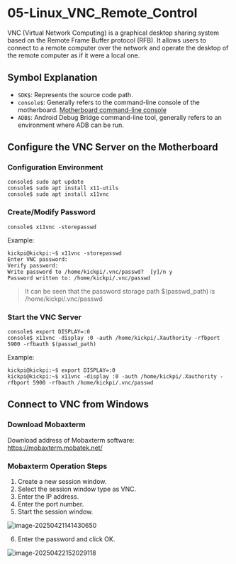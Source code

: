 # 05-Linux_VNC_Remote_Control

VNC (Virtual Network Computing) is a graphical desktop sharing system based on the Remote Frame Buffer protocol (RFB). It allows users to connect to a remote computer over the network and operate the desktop of the remote computer as if it were a local one.

## Symbol Explanation

* `SDK$`: Represents the source code path.
* `console$`: Generally refers to the command-line console of the motherboard. [Motherboard command-line console](#console_readme)
* `ADB$`: Android Debug Bridge command-line tool, generally refers to an environment where ADB can be run.

## Configure the VNC Server on the Motherboard

### Configuration Environment

```
console$ sudo apt update
console$ sudo apt install x11-utils
console$ sudo apt install x11vnc
```

### Create/Modify Password

```
console$ x11vnc -storepasswd
```

Example:

```
kickpi@kickpi:~$ x11vnc -storepasswd
Enter VNC password: 
Verify password:    
Write password to /home/kickpi/.vnc/passwd?  [y]/n y
Password written to: /home/kickpi/.vnc/passwd
```

> It can be seen that the password storage path $(passwd_path) is /home/kickpi/.vnc/passwd

### Start the VNC Server

```
console$ export DISPLAY=:0
console$ x11vnc -display :0 -auth /home/kickpi/.Xauthority -rfbport 5900 -rfbauth $(passwd_path)
```

Example:

```
kickpi@kickpi:~$ export DISPLAY=:0
kickpi@kickpi:~$ x11vnc -display :0 -auth /home/kickpi/.Xauthority -rfbport 5900 -rfbauth /home/kickpi/.vnc/passwd
```

## Connect to VNC from Windows

### Download Mobaxterm

Download address of Mobaxterm software: https://mobaxterm.mobatek.net/

### Mobaxterm Operation Steps

1. Create a new session window.
2. Select the session window type as VNC.
3. Enter the IP address.
4. Enter the port number.
5. Start the session window.

![image-20250421141430650](http://tanzhtanzh.oss-cn-shenzhen.aliyuncs.com/img/image-20250421141430650.png)

6. Enter the password and click OK.

![image-20250422152029118](http://tanzhtanzh.oss-cn-shenzhen.aliyuncs.com/img/image-20250422152029118.png)
